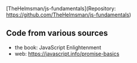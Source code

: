 [TheHelmsman/js-fundamentals](Repository: https://github.com/TheHelmsman/js-fundamentals)

## Code from various sources
- the book: JavaScript Enlightenment
- web: https://javascript.info/promise-basics